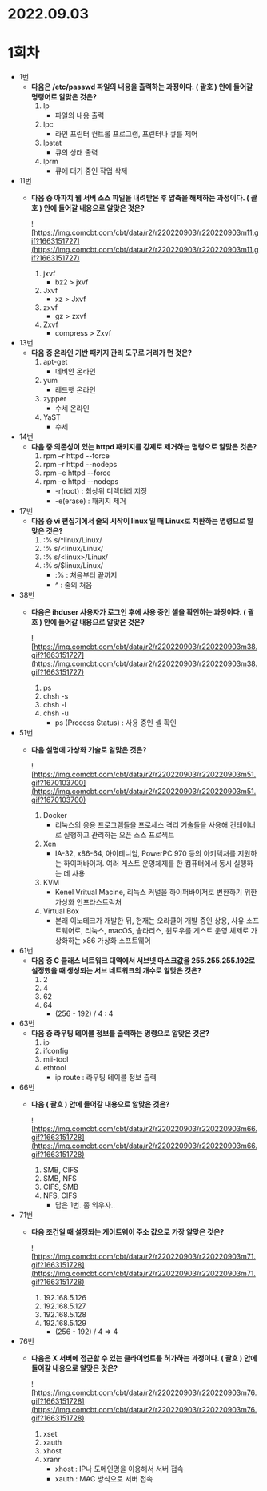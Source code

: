 # 2022.09.03

# 1회차

- 1번
    - **다음은 /etc/passwd 파일의 내용을 출력하는 과정이다. ( 괄호 ) 안에 들어갈 명령어로 알맞은 것은?**
        1. lp
            - 파일의 내용 출력
        2. lpc
            - 라인 프린터 컨트롤 프로그램, 프린터나 큐를 제어
        3. lpstat
            - 큐의 상태 출력
        4. lprm
            - 큐에 대기 중인 작업 삭제
- 11번
    - **다음 중 아파치 웹 서버 소스 파일을 내려받은 후 압축을 해제하는 과정이다. ( 괄호 ) 안에 들어갈 내용으로 알맞은 것은?**
        
        ![https://img.comcbt.com/cbt/data/r2/r220220903/r220220903m11.gif?1663151727](https://img.comcbt.com/cbt/data/r2/r220220903/r220220903m11.gif?1663151727)
        
        1. jxvf
            - bz2 > jxvf
        2. Jxvf
            - xz > Jxvf
        3. zxvf
            - gz > zxvf
        4. Zxvf
            - compress > Zxvf
- 13번
    - **다음 중 온라인 기반 패키지 관리 도구로 거리가 먼 것은?**
        1. apt-get
            - 데비안 온라인
        2. yum
            - 레드햇 온라인
        3. zypper
            - 수세 온라인
        4. YaST
            - 수세
- 14번
    - **다음 중 의존성이 있는 httpd 패키지를 강제로 제거하는 명령으로 알맞은 것은?**
        1. rpm –r httpd --force
        2. rpm –r httpd --nodeps
        3. rpm –e httpd --force
        4. rpm –e httpd --nodeps
            - -r(root) : 최상위 디렉터리 지정
            - -e(erase) : 패키지 제거
- 17번
    - **다음 중 vi 편집기에서 줄의 시작이 linux 일 때 Linux로 치환하는 명령으로 알맞은 것은?**
        1. :% s/^linux/Linux/
        2. :% s/\<linux/Linux/
        3. :% s/\<linux\>/Linux/
        4. :% s/$linux/Linux/
            - :% : 처음부터 끝까지
            - ^ : 줄의 처음
- 38번
    - **다음은 ihduser 사용자가 로그인 후에 사용 중인 셸을 확인하는 과정이다. ( 괄호 ) 안에 들어갈 내용으로 알맞은 것은?**
        
        ![https://img.comcbt.com/cbt/data/r2/r220220903/r220220903m38.gif?1663151727](https://img.comcbt.com/cbt/data/r2/r220220903/r220220903m38.gif?1663151727)
        
        1. ps
        2. chsh -s
        3. chsh -l
        4. chsh -u
            - ps (Process Status) : 사용 중인 셸 확인
- 51번
    - **다음 설명에 가상화 기술로 알맞은 것은?**
        
        ![https://img.comcbt.com/cbt/data/r2/r220220903/r220220903m51.gif?1670103700](https://img.comcbt.com/cbt/data/r2/r220220903/r220220903m51.gif?1670103700)
        
        1. Docker
            - 리눅스의 응용 프로그램들을 프로세스 격리 기술들을 사용해 컨테이너로 실행하고 관리하는 오픈 소스 프로젝트
        2. Xen
            - IA-32, x86-64, 아이테니엄, PowerPC 970 등의 아키텍처를 지원하는 하이퍼바이저. 여러 게스트 운영체제를 한 컴퓨터에서 동시 실행하는 데 사용
        3. KVM
            - Kenel Vritual Macine, 리눅스 커널을 하이퍼바이저로 변환하기 위한 가상화 인프라스트럭처
        4. Virtual Box
            - 본래 이노테크가 개발한 뒤, 현재는 오라클이 개발 중인 상용, 사유 소프트웨어로, 리눅스, macOS, 솔라리스, 윈도우를 게스트 운영 체제로 가상화하는 x86 가상화 소프트웨어
- 61번
    - **다음 중 C 클래스 네트워크 대역에서 서브넷 마스크값을 255.255.255.192로 설정했을 때 생성되는 서브 네트워크의 개수로 알맞은 것은?**
        1. 2
        2. 4
        3. 62
        4. 64
            - (256 - 192) / 4 : 4
- 63번
    - **다음 중 라우팅 테이블 정보를 출력하는 명령으로 알맞은 것은?**
        1. ip
        2. ifconfig
        3. mii-tool
        4. ethtool
            - ip route : 라우팅 테이블 정보 출력
- 66번
    - **다음 ( 괄호 ) 안에 들어갈 내용으로 알맞은 것은?**
        
        ![https://img.comcbt.com/cbt/data/r2/r220220903/r220220903m66.gif?1663151728](https://img.comcbt.com/cbt/data/r2/r220220903/r220220903m66.gif?1663151728)
        
        1. SMB, CIFS
        2. SMB, NFS
        3. CIFS, SMB
        4. NFS, CIFS
            - 답은 1번. 좀 외우자..
- 71번
    - **다음 조건일 때 설정되는 게이트웨이 주소 값으로 가장 알맞은 것은?**
        
        ![https://img.comcbt.com/cbt/data/r2/r220220903/r220220903m71.gif?1663151728](https://img.comcbt.com/cbt/data/r2/r220220903/r220220903m71.gif?1663151728)
        
        1. 192.168.5.126
        2. 192.168.5.127
        3. 192.168.5.128
        4. 192.168.5.129
            - (256 - 192) / 4 ⇒ 4
- 76번
    - **다음은 X 서버에 접근할 수 있는 클라이언트를 허가하는 과정이다. ( 괄호 ) 안에 들어갈 내용으로 알맞은 것은?**
        
        ![https://img.comcbt.com/cbt/data/r2/r220220903/r220220903m76.gif?1663151728](https://img.comcbt.com/cbt/data/r2/r220220903/r220220903m76.gif?1663151728)
        
        1. xset
        2. xauth
        3. xhost
        4. xranr
            - xhost : IP나 도메인명을 이용해서 서버 접속
            - xauth : MAC 방식으로 서버 접속